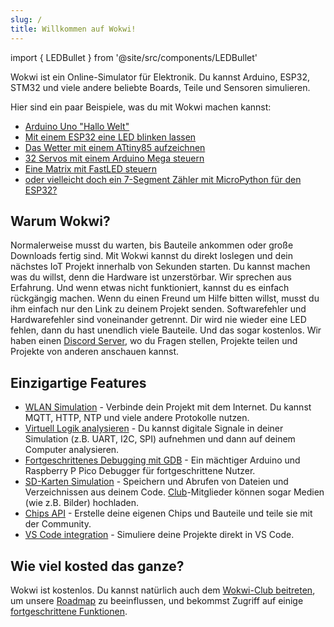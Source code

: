 ```yaml
---
slug: /
title: Willkommen auf Wokwi!
---
```


import { LEDBullet } from '@site/src/components/LEDBullet'

Wokwi ist ein Online-Simulator für Elektronik. Du kannst Arduino, ESP32, STM32 und viele andere beliebte Boards, Teile und Sensoren simulieren.

Hier sind ein paar Beispiele, was du mit Wokwi machen kannst:

- [Arduino Uno "Hallo Welt"](https://wokwi.com/projects/322062421191557714)
- [Mit einem ESP32 eine LED blinken lassen](https://wokwi.com/projects/305566932847821378)
- [Das Wetter mit einem ATtiny85 aufzeichnen](https://wokwi.com/projects/292900020514980360)
- [32 Servos mit einem Arduino Mega steuern](https://wokwi.com/projects/305336312628511297)
- [Eine Matrix mit FastLED steuern](https://wokwi.com/projects/320579687608746578)
- [oder vielleicht doch ein 7-Segment Zähler mit MicroPython für den ESP32?](https://wokwi.com/projects/300210834979684872)

## Warum Wokwi?

<LEDBullet title="Lege direkt los">
  Normalerweise musst du warten, bis Bauteile ankommen oder große Downloads fertig sind. Mit Wokwi kannst du direkt loslegen und dein nächstes IoT Projekt innerhalb von Sekunden starten.
</LEDBullet>

<LEDBullet title="Fehler sind kein Problem" color="green">
  Du kannst machen was du willst, denn die Hardware ist unzerstörbar. Wir sprechen aus Erfahrung. Und wenn etwas nicht funktioniert, kannst du es einfach rückgängig machen.
</LEDBullet>

<LEDBullet title="Hilfe holen ist sehr einfach" color="yellow">
  Wenn du einen Freund um Hilfe bitten willst, musst du ihm einfach nur den Link zu deinem Projekt senden.
</LEDBullet>

<LEDBullet title="Du kannst deinem Code vertrauen" color="blue">
  Softwarefehler und Hardwarefehler sind voneinander getrennt.
</LEDBullet>

<LEDBullet title="Unbegrenzte Hardware" color="orange">
  Dir wird nie wieder eine LED fehlen, dann du hast unendlich viele Bauteile. Und das sogar kostenlos.
</LEDBullet>

<LEDBullet title="Freundliche Community" color="purple">
  Wir haben einen  <a href="https://wokwi.com/discord">Discord Server</a>, wo du Fragen stellen, Projekte teilen und Projekte von anderen anschauen kannst.
</LEDBullet>

## Einzigartige Features

- [WLAN Simulation](guides/esp32-wifi) - Verbinde dein Projekt mit dem Internet. Du kannst MQTT, HTTP, NTP und viele andere Protokolle nutzen.
- [Virtuell Logik analysieren](guides/logic-analyzer) - Du kannst digitale Signale in deiner Simulation (z.B. UART, I2C, SPI) aufnehmen und dann auf deinem Computer analysieren.
- [Fortgeschrittenes Debugging mit GDB](gdb-debugging) - Ein mächtiger Arduino und Raspberry P Pico Debugger für fortgeschrittene Nutzer.
- [SD-Karten Simulation](parts/wokwi-microsd-card) - Speichern und Abrufen von Dateien und Verzeichnissen aus deinem Code. [Club](getting-started/wokwi-club)-Mitglieder können sogar Medien (wie z.B. Bilder) hochladen.
- [Chips API](chips-api/getting-started) - Erstelle deine eigenen Chips und Bauteile und teile sie mit der Community.
- [VS Code integration](vscode/getting-started) - Simuliere deine Projekte direkt in VS Code.

## Wie viel kosted das ganze?

Wokwi ist kostenlos. Du kannst natürlich auch dem [Wokwi-Club beitreten](https://wokwi.com/club?ref=docs_welcome), um unsere [Roadmap](https://wokwi.com/features) zu beeinflussen, und bekommst Zugriff auf einige [fortgeschrittene Funktionen](getting-started/wokwi-club).
